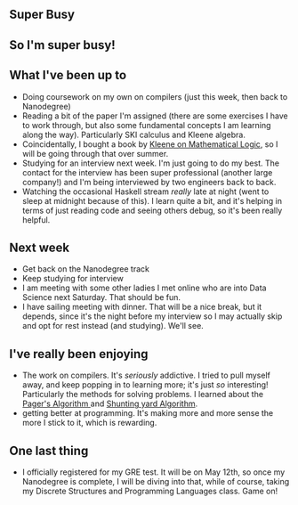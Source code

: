## Super Busy

## So I'm super busy!

## What I've been up to
- Doing coursework on my own on compilers (just this week, then back to Nanodegree)
- Reading a bit of the paper I'm assigned (there are some exercises I have to work through, but also
  some fundamental concepts I am learning along the way). Particularly SKI calculus and Kleene algebra.
- Coincidentally, I bought a book by [Kleene on Mathematical Logic](https://www.amazon.com/Mathematical-Logic-Dover-Books-Mathematics/dp/0486425339), so I will be going through that over summer.
- Studying for an interview next week. I'm just going to do my best. The contact for the interview has 
  been super professional (another large company!) and I'm being interviewed by two engineers back to back.
- Watching the occasional Haskell stream *really* late at night (went to sleep at midnight because of this).
  I learn quite a bit, and it's helping in terms of just reading code and seeing others debug, so it's been really
  helpful.

## Next week
- Get back on the Nanodegree track
- Keep studying for interview
- I am meeting with some other ladies I met online who are into Data Science next Saturday. That should be fun.
- I have sailing meeting with dinner. That will be a nice break, but it depends, since it's the night before my 
  interview so I may actually skip and opt for rest instead (and studying). We'll see.
  
## I've really been enjoying
- The work on compilers. It's *seriously* addictive. I tried to pull myself away, and keep popping in to learning
  more; it's just *so* interesting! Particularly the methods for solving problems. I learned about the [Pager's 
  Algorithm ](https://en.wikipedia.org/wiki/Page_replacement_algorithm)and [Shunting yard Algorithm](https://en.wikipedia.org/wiki/Shunting-yard_algorithm). 
- getting better at programming. It's making more and more sense the more I stick to it, which is rewarding. 
  
## One last thing
 - I officially registered for my GRE test. It will be on May 12th, so once my Nanodegree is complete, I will be diving
   into that, while of course, taking my Discrete Structures and Programming Languages class. Game on!
